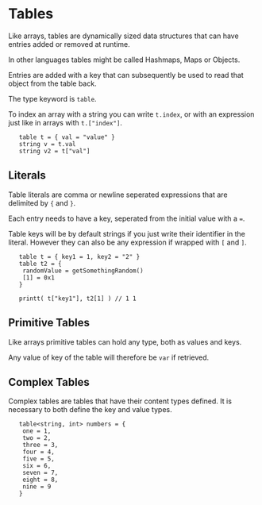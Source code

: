 # Tables

Like arrays, tables are dynamically sized data structures that can have entries added or removed at runtime.

In other languages tables might be called Hashmaps, Maps or Objects.

Entries are added with a key that can subsequently be used to read that object from the table back.

The type keyword is `table`.

To index an array with a string you can write `t.index`, or with an expression just like in arrays with `t.["index"]`.

```squirrel
   table t = { val = "value" }
   string v = t.val
   string v2 = t["val"]
```

## Literals

Table literals are comma or newline seperated expressions that are delimited by `{` and `}`.

Each entry needs to have a key, seperated from the initial value with a `=`.

Table keys will be by default strings if you just write their identifier in the literal. However they can also be any expression if wrapped with `[` and `]`.

```squirrel
   table t = { key1 = 1, key2 = "2" }
   table t2 = {
    randomValue = getSomethingRandom()
    [1] = 0x1
   }

   printt( t["key1"], t2[1] ) // 1 1
```

## Primitive Tables

Like arrays primitive tables can hold any type, both as values and keys.

Any value of key of the table will therefore be `var` if retrieved.

## Complex Tables

Complex tables are tables that have their content types defined. It is necessary to both define the key and value types.

```squirrel
   table<string, int> numbers = {
    one = 1,
    two = 2,
    three = 3,
    four = 4,
    five = 5,
    six = 6,
    seven = 7,
    eight = 8,
    nine = 9
   }
```

